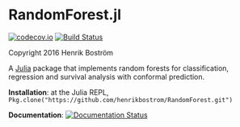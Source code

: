 RandomForest.jl
===============

[![codecov.io](https://codecov.io/github/henrikbostrom/RandomForest/coverage.svg?branch=master)](https://codecov.io/github/henrikbostrom/RandomForest?branch=master)
[![Build Status](https://travis-ci.org/henrikbostrom/RandomForest.svg?branch=master)](https://travis-ci.org/henrikbostrom/RandomForest)

Copyright 2016 Henrik Boström

A <a href="http://julialang.org/">Julia</a> package that implements random forests for classification, regression and survival analysis with conformal prediction.

**Installation**: at the Julia REPL, `Pkg.clone("https://github.com/henrikbostrom/RandomForest.git")`

**Documentation**: [![Documentation Status](http://readthedocs.org/projects/randomforest/badge/?version=latest)](http://randomforest.readthedocs.io/en/latest/?badge=latest)
